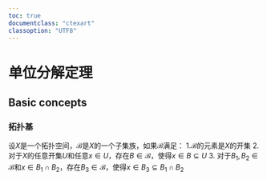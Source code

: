 ```yaml
---
toc: true
documentclass: "ctexart"
classoption: "UTF8"
---
```

# 单位分解定理

## Basic concepts

### 拓扑基

设$X$是一个拓扑空间，$\mathscr{B}$是$X$的一个子集族，如果$\mathscr{B}$满足：
1.$\mathscr{B}$的元素是$X$的开集
2. 对于$X$的任意开集$U$和任意$x \in U$，存在$B \in \mathscr{B}$，使得$x \in B \subseteq U$
3. 对于$B_1, B_2 \in \mathscr{B}$和$x \in B_1 \cap B_2$，存在$B_3 \in \mathscr{B}$，使得$x \in B_3 \subseteq B_1 \cap B_2$
